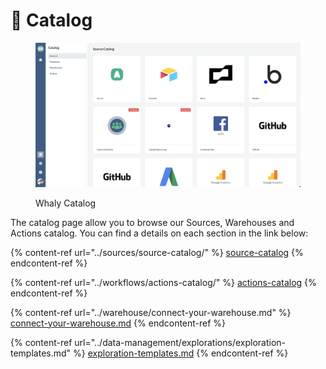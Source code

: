 # 📗 Catalog

<figure><img src="../.gitbook/assets/image (21) (1).png" alt=""><figcaption><p>Whaly Catalog</p></figcaption></figure>

The catalog page allow you to browse our Sources, Warehouses and Actions catalog. You can find a details on each section in the link below:

{% content-ref url="../sources/source-catalog/" %}
[source-catalog](../sources/source-catalog/)
{% endcontent-ref %}

{% content-ref url="../workflows/actions-catalog/" %}
[actions-catalog](../workflows/actions-catalog/)
{% endcontent-ref %}

{% content-ref url="../warehouse/connect-your-warehouse.md" %}
[connect-your-warehouse.md](../warehouse/connect-your-warehouse.md)
{% endcontent-ref %}

{% content-ref url="../data-management/explorations/exploration-templates.md" %}
[exploration-templates.md](../data-management/explorations/exploration-templates.md)
{% endcontent-ref %}
